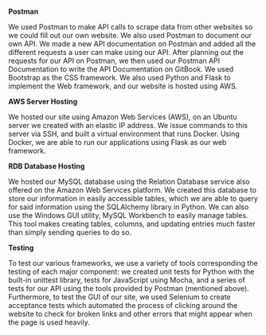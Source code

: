 **Postman**

We used Postman to make API calls to scrape data from other websites so we could fill out our own website. We also used Postman to document our own API. We made a new API documentation on Postman and added all the different requests a user can make using our API. After planning out the requests for our API on Postman, we then used our Postman API Documentation to write the API Documentation on GitBook. We used Bootstrap as the CSS framework. We also used Python and Flask to implement the Web framework, and our website is hosted using AWS.

**AWS Server Hosting**

We hosted our site using Amazon Web Services \(AWS\), on an Ubuntu server we created with an elastic IP address. We issue commands to this server via SSH, and built a virtual environment that runs Docker. Using Docker, we are able to run our applications using Flask as our web framework.

**RDB Database Hosting**

We hosted our MySQL database using the Relation Database service also offered on the Amazon Web Services platform. We created this database to store our information in easily accessible tables, which we are able to query for said information using the SQLAlchemy library in Python. We can also use the Windows GUI utility, MySQL Workbench to easily manage tables. This tool makes creating tables, columns, and updating entries much faster than simply sending queries to do so.

**Testing**

To test our various frameworks, we use a variety of tools corresponding the testing of each major component: we created unit tests for Python with the built-in unittest library, tests for JavaScript using Mocha, and a series of tests for our API using the tools provided by Postman \(mentioned above\). Furthermore, to test the GUI of our site, we used Selenium to create acceptance tests which automated the process of clicking around the website to check for broken links and other errors that might appear when the page is used heavily. 

